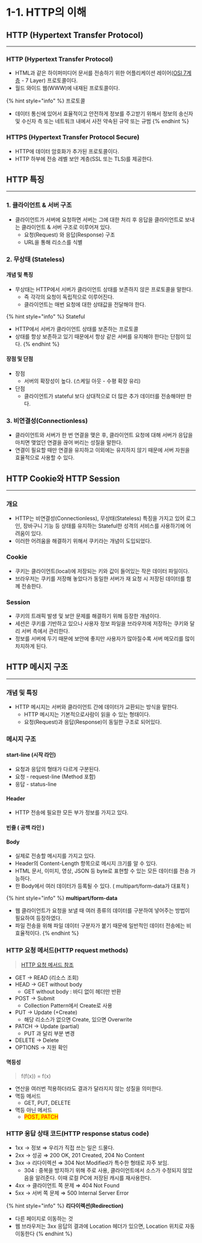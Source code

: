 # 1-1. HTTP의 이해

## HTTP (Hypertext Transfer Protocol)

***

### HTTP (Hypertext Transfer Protocol)

* HTML과 같은 하이퍼미디어 문서를 전송하기 위한 어플리케이션 레이어([OSI 7계층](https://ko.wikipedia.org/wiki/OSI\_%EB%AA%A8%ED%98%95) - 7 Layer) 프로토콜이다.
* 월드 와이드 웹(WWW)에 내재된 프로토콜이다.

{% hint style="info" %}
프로토콜

* 데이터 통신에 있어서 효율적이고 안전하게 정보를 주고받기 위해서 정보의 송신자 및 수신자 측 또는 네트워크 내에서 사전 약속된 규약 또는 규범
{% endhint %}

### HTTPS (Hypertext Transfer Protocol Secure)

* HTTP에 데이터 암호화가 추가된 프로토콜이다.
* HTTP 하부에 전송 레벨 보안 계층(SSL 또는 TLS)를 제공한다.

## HTTP 특징

***

### 1. 클라이언트 & 서버 구조

* 클라이언트가 서버에 요청하면 서버는 그에 대한 처리 후 응답을 클라이언트로 보내는 클라이언트 & 서버 구조로 이루어져 있다.
  * 요청(Request) 와 응답(Response) 구조
  * URL을  통해 리소스를 식별

### 2. 무상태 (Stateless)

#### 개념 및 특징

* 무상태는  HTTP에서 서버가 클라이언트 상태를 보존하지 않은 프로토콜을 말한다.
  * 즉 각각의 요청이 독립적으로 이루어진다.
  * 클라이언트는 매번 요청에 대한 상태값을 전달해야 한다.

{% hint style="info" %}
Stateful

* HTTP에서 서버가 클라이언트 상태를 보존하는 프로토콜
* 상태를 항상 보존하고 있기 때문에서 항상 같은 서버를 유지해야 한다는 단점이 있다.
{% endhint %}

#### 장점 및 단점

* 장점
  * 서버의 확장성이 높다. (스케일 아웃 - 수평 확장 유리)
* 단점
  * 클라이언트가 stateful 보다 상대적으로 더 많은 추가 데이터를 전송해야만 한다.

### 3. 비연결성(Connectionless)

* 클라이언트와 서버가 한 번 연결을 맺은 후, 클라이언트 요청에 대해 서버가 응답을 마치면 맺었던 연결을 끊어 버리는 성질을 말한다.
* 연결이 필요할 때만 연결을 유지하고 이외에는 유지하지 않기 때문에 서버 자원을 효율적으로 사용할 수 있다.

## HTTP Cookie와 HTTP Session

***

### 개요

* HTTP는 비연결성(Connectionless), 무상태(Stateless) 특징을 가지고 있어 로그인, 장바구니 기능 등 상태를 유지하는 Stateful한 성격의 서비스를 사용하기에 어려움이 있다.
* 이러한 어려움을 해결하기 위해서 쿠키라는 개념이 도입되었다.

### Cookie

* 쿠키는 클라이언트(local)에 저장되는 키와 값이 들어있는 작은 데이터 파일이다.
* 브라우저는 쿠키를 저장해 놓았다가 동일한 서버가 재 요청 시 저장된 데이터를 함께 전송한다.

### Session

* 쿠키의 트래픽 발생 및 보안 문제를 해결하기 위해 등장한 개념이다.
* 세션은 쿠키를 기반하고 있으나 사용자 정보 파일을 브라우저에 저장하는 쿠키와 달리 서버 측에서 관리한다.
* 정보를 서버에 두기 때문에 보안에 좋지만 사용자가 많아질수록 서버 메모리를 많이 차지하게 된다.

## HTTP 메시지 구조

***

### 개념 및 특징

* HTTP 메시지는 서버와 클라이언트 간에 데이터가 교환되는 방식을 말한다.
  * HTTP 메시지는 기본적으로사람이 읽을 수 있는 형태이다.
  * 요청(Request)과 응답(Response)이 동일한 구조로 되어있다.

### 메시지 구조&#x20;

#### start-line (시작 라인)

* 요청과 응답의 형태가 다르게 구분된다.
* 요청 - request-line (Method 포함)
* 응답 - status-line

#### Header&#x20;

* HTTP 전송에 필요한 모든 부가 정보를 가지고 있다.

#### 빈줄 ( 공백 라인 )

#### Body

* 실제로 전송할 메시지를 가지고 있다.
* Header의 Content-Length 항목으로 메시지 크기를 알 수 있다.
* HTML 문서, 이미지, 영상, JSON 등 byte로 표현할 수 있는 모든 데이터를 전송 가능하다.
* 한 Body에서 여러 데이터가 등록될 수 있다. ( multipart/form-data가 대표적 )

{% hint style="info" %}
**multipart/form-data**

* 웹 클라이언트가 요청을 보낼 때 여러 종류의 데이터를 구분하여 넣어주는 방법이 필요하여 등장하였다.
* 파일 전송을 위해 파일 데이터 구분자가 붙기 때문에 일반적인 데이터 전송에는 비효율적이다.
{% endhint %}

### HTTP 요청 메서드(HTTP request methods)

> [HTTP 요청 메서드 참조](https://developer.mozilla.org/ko/docs/Web/HTTP/Methods)

* GET -> READ (리소스 조회)
* HEAD → GET without body&#x20;
  * GET without body : 바디 없이 헤더만 반환
* POST -> Submit&#x20;
  * Collection Pattern에서 Create로 사용
* PUT -> Update (+Create)&#x20;
  * 해당 리소스가 없으면 Create, 있으면 Overwrite
* PATCH ->  Update (partial)&#x20;
  * PUT 과 달리 부분 변경&#x20;
* DELETE → Delete
* OPTIONS → 지원 확인

#### 멱등성

> f(f(x)) = f(x)

* 연산을 여러번 적용하더라도 결과가 달라지지 않는 성질을 의미한다.
* 멱등 메서드
  * GET, PUT, DELETE
* 멱등 아닌 메서드
  * <mark style="color:red;">POST, PATCH</mark>

### HTTP 응답 상태 코드(HTTP response status code)

* 1xx → 정보 ⇒ 우리가 직접 쓰는 일은 드물다.
* 2xx → 성공 ⇒ 200 OK, 201 Created, 204 No Content
* 3xx → 리다이렉션 ⇒ 304 Not Modified가 특수한 형태로 자주 보임.
  * 304  : 중복을 방지하기 위해 주로 사용, 클라이언트에서 소스가 수정되지 않았음을 알려준다. 이때 로컬 PC에 저장된 캐시를 재사용한다.
* 4xx → 클라이언트 쪽 문제 ⇒ 404 Not Found
* 5xx → 서버 쪽 문제 ⇒ 500 Internal Server Error

{% hint style="info" %}
**리다이렉션(Redirection)**

* 다른 페이지로 이동하는 것
* 웹 브라우저는 3xx 응답의 결과에 Location 헤더가 있으면, Location 위치로 자동 이동한다
{% endhint %}

